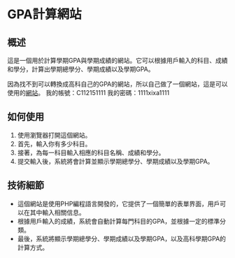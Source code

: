 # GPA計算網站

## 概述
這是一個用於計算學期GPA與學期成績的網站。它可以根據用戶輸入的科目、成績和學分，計算出學期總學分、學期成績以及學期GPA。

因為找不到可以轉換成高科自己的GPA的網站，所以自己做了一個網站，這是可以使用的[網站](http://203.64.95.42/C112151111/GPA_login.php)。
我的帳號：C112151111
我的密碼：1111xixa1111

## 如何使用
1. 使用瀏覽器打開這個網站。
2. 首先，輸入你有多少科目。
3. 接著，為每一科目輸入相應的科目名稱、成績和學分。
4. 提交輸入後，系統將會計算並顯示學期總學分、學期成績以及學期GPA。

## 技術細節
- 這個網站是使用PHP編程語言開發的，它提供了一個簡單的表單界面，用戶可以在其中輸入相關信息。
- 根據用戶輸入的成績，系統會自動計算每門科目的GPA，並根據一定的標準分類。
- 最後，系統將顯示學期總學分、學期成績以及學期GPA，以及高科學期GPA的計算方式。
